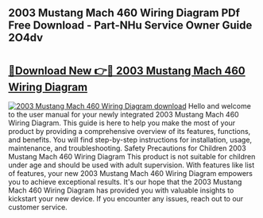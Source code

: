 ## 2003 Mustang Mach 460 Wiring Diagram PDf Free Download - Part-NHu Service Owner Guide 2O4dv

# <h2><a href="http://dfiz5d.blite.top/?on=2003+Mustang+Mach+460+Wiring+Diagram">🔗Download New 👉🔴 2003 Mustang Mach 460 Wiring Diagram</a></h2>

[![2003 Mustang Mach 460 Wiring Diagram download](https://i.imgur.com/lujVjoI.png)](http://dfiz5d.blite.top/?on=2003+Mustang+Mach+460+Wiring+Diagram)
Hello and welcome to the user manual for your newly integrated 2003 Mustang Mach 460 Wiring Diagram. This guide is here to help you make the most of your product by providing a comprehensive overview of its features, functions, and benefits. You will find step-by-step instructions for installation, usage, maintenance, and troubleshooting. Safety Precautions for Children 2003 Mustang Mach 460 Wiring Diagram This product is not suitable for children under age and should be used with adult supervision. With features like list of features, your new 2003 Mustang Mach 460 Wiring Diagram empowers you to achieve exceptional results. It's our hope that the 2003 Mustang Mach 460 Wiring Diagram has provided you with valuable insights to kickstart your new device. If you encounter any issues, reach out to our customer service.
